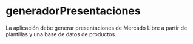 # generadorPresentaciones
La aplicación debe generar presentaciones de Mercado Libre a partir de plantillas y una base de datos de productos.
